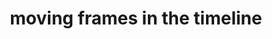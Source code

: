 ---
title: 'moving frames in the timeline'
redirect_to:
  - 'https://discuss.pencil2d.org/t/moving-frames-in-the-timeline/889'
---